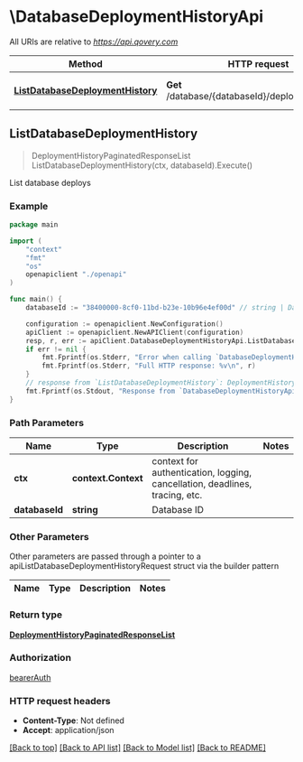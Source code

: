 # \DatabaseDeploymentHistoryApi

All URIs are relative to *https://api.qovery.com*

Method | HTTP request | Description
------------- | ------------- | -------------
[**ListDatabaseDeploymentHistory**](DatabaseDeploymentHistoryApi.md#ListDatabaseDeploymentHistory) | **Get** /database/{databaseId}/deploymentHistory | List database deploys



## ListDatabaseDeploymentHistory

> DeploymentHistoryPaginatedResponseList ListDatabaseDeploymentHistory(ctx, databaseId).Execute()

List database deploys



### Example

```go
package main

import (
    "context"
    "fmt"
    "os"
    openapiclient "./openapi"
)

func main() {
    databaseId := "38400000-8cf0-11bd-b23e-10b96e4ef00d" // string | Database ID

    configuration := openapiclient.NewConfiguration()
    apiClient := openapiclient.NewAPIClient(configuration)
    resp, r, err := apiClient.DatabaseDeploymentHistoryApi.ListDatabaseDeploymentHistory(context.Background(), databaseId).Execute()
    if err != nil {
        fmt.Fprintf(os.Stderr, "Error when calling `DatabaseDeploymentHistoryApi.ListDatabaseDeploymentHistory``: %v\n", err)
        fmt.Fprintf(os.Stderr, "Full HTTP response: %v\n", r)
    }
    // response from `ListDatabaseDeploymentHistory`: DeploymentHistoryPaginatedResponseList
    fmt.Fprintf(os.Stdout, "Response from `DatabaseDeploymentHistoryApi.ListDatabaseDeploymentHistory`: %v\n", resp)
}
```

### Path Parameters


Name | Type | Description  | Notes
------------- | ------------- | ------------- | -------------
**ctx** | **context.Context** | context for authentication, logging, cancellation, deadlines, tracing, etc.
**databaseId** | **string** | Database ID | 

### Other Parameters

Other parameters are passed through a pointer to a apiListDatabaseDeploymentHistoryRequest struct via the builder pattern


Name | Type | Description  | Notes
------------- | ------------- | ------------- | -------------


### Return type

[**DeploymentHistoryPaginatedResponseList**](DeploymentHistoryPaginatedResponseList.md)

### Authorization

[bearerAuth](../README.md#bearerAuth)

### HTTP request headers

- **Content-Type**: Not defined
- **Accept**: application/json

[[Back to top]](#) [[Back to API list]](../README.md#documentation-for-api-endpoints)
[[Back to Model list]](../README.md#documentation-for-models)
[[Back to README]](../README.md)

